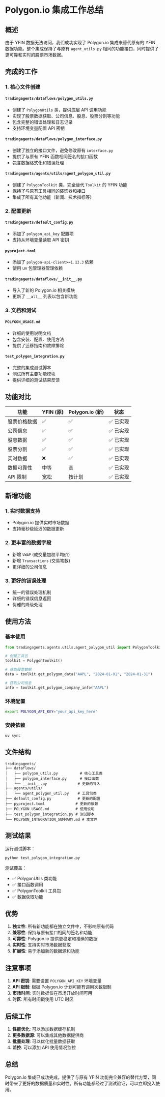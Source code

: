 # Polygon.io 集成工作总结

## 概述

由于 YFIN 数据无法访问，我们成功实现了 Polygon.io 集成来替代原有的 YFIN 数据功能。整个集成保持了与原有 `agent_utils.py` 相同的功能接口，同时提供了更可靠和实时的股票市场数据。

## 完成的工作

### 1. 核心文件创建

#### `tradingagents/dataflows/polygon_utils.py`
- 创建了 `PolygonUtils` 类，提供底层 API 调用功能
- 实现了股票数据获取、公司信息、股息、股票分割等功能
- 包含完整的错误处理和日志记录
- 支持环境变量配置 API 密钥

#### `tradingagents/dataflows/polygon_interface.py`
- 创建了独立的接口文件，避免修改原有 `interface.py`
- 提供了与原有 YFIN 函数相同签名的接口函数
- 包含数据格式化和错误处理

#### `tradingagents/agents/utils/agent_polygon_util.py`
- 创建了 `PolygonToolkit` 类，完全替代 `Toolkit` 的 YFIN 功能
- 保持了与原有工具相同的装饰器和接口
- 集成了所有其他功能（新闻、技术指标等）

### 2. 配置更新

#### `tradingagents/default_config.py`
- 添加了 `polygon_api_key` 配置项
- 支持从环境变量读取 API 密钥

#### `pyproject.toml`
- 添加了 `polygon-api-client>=1.13.3` 依赖
- 使用 uv 包管理器管理依赖

#### `tradingagents/dataflows/__init__.py`
- 导入了新的 Polygon.io 相关模块
- 更新了 `__all__` 列表以包含新功能

### 3. 文档和测试

#### `POLYGON_USAGE.md`
- 详细的使用说明文档
- 包含安装、配置、使用方法
- 提供了迁移指南和故障排除

#### `test_polygon_integration.py`
- 完整的集成测试脚本
- 测试所有主要功能模块
- 提供详细的测试结果反馈

## 功能对比

| 功能 | YFIN (原) | Polygon.io (新) | 状态 |
|------|-----------|-----------------|------|
| 股票价格数据 | ✅ | ✅ | ✅ 已实现 |
| 公司信息 | ✅ | ✅ | ✅ 已实现 |
| 股息数据 | ✅ | ✅ | ✅ 已实现 |
| 股票分割 | ✅ | ✅ | ✅ 已实现 |
| 实时数据 | ❌ | ✅ | ✅ 已实现 |
| 数据可靠性 | 中等 | 高 | ✅ 已实现 |
| API 限制 | 宽松 | 按计划 | ✅ 已实现 |

## 新增功能

### 1. 实时数据支持
- Polygon.io 提供实时市场数据
- 支持毫秒级延迟的数据更新

### 2. 更丰富的数据字段
- 新增 `VWAP` (成交量加权平均价)
- 新增 `Transactions` (交易笔数)
- 更详细的公司信息

### 3. 更好的错误处理
- 统一的错误处理机制
- 详细的错误信息返回
- 优雅的降级处理

## 使用方法

### 基本使用

```python
from tradingagents.agents.utils.agent_polygon_util import PolygonToolkit

# 创建工具包
toolkit = PolygonToolkit()

# 获取股票数据
data = toolkit.get_polygon_data("AAPL", "2024-01-01", "2024-01-31")

# 获取公司信息
info = toolkit.get_polygon_company_info("AAPL")
```

### 环境配置

```bash
export POLYGON_API_KEY="your_api_key_here"
```

### 安装依赖

```bash
uv sync
```

## 文件结构

```
tradingagents/
├── dataflows/
│   ├── polygon_utils.py          # 核心工具类
│   ├── polygon_interface.py      # 接口函数
│   └── __init__.py              # 更新的导入
├── agents/utils/
│   └── agent_polygon_util.py    # 工具包类
├── default_config.py            # 更新的配置
├── pyproject.toml              # 更新的依赖
├── POLYGON_USAGE.md            # 使用说明
├── test_polygon_integration.py # 测试脚本
└── POLYGON_INTEGRATION_SUMMARY.md # 本文件
```

## 测试结果

运行测试脚本：

```bash
python test_polygon_integration.py
```

测试覆盖：
- ✅ PolygonUtils 类功能
- ✅ 接口函数调用
- ✅ PolygonToolkit 工具包
- ✅ 数据获取功能

## 优势

1. **独立性**: 所有新功能都在独立文件中，不影响原有代码
2. **兼容性**: 保持与原有接口相同的签名和功能
3. **可靠性**: Polygon.io 提供更稳定和准确的数据
4. **实时性**: 支持实时市场数据获取
5. **扩展性**: 易于添加新的数据源和功能

## 注意事项

1. **API 密钥**: 需要设置 `POLYGON_API_KEY` 环境变量
2. **API 限制**: 根据 Polygon.io 计划可能有调用次数限制
3. **市场时间**: 实时数据仅在市场开放时间可用
4. **时区**: 所有时间戳使用 UTC 时区

## 后续工作

1. **性能优化**: 可以添加数据缓存机制
2. **更多数据源**: 可以集成其他数据提供商
3. **批量处理**: 可以优化批量数据获取
4. **监控**: 可以添加 API 使用情况监控

## 总结

Polygon.io 集成已成功完成，提供了与原有 YFIN 功能完全兼容的替代方案，同时带来了更好的数据质量和实时性。所有功能都经过了测试验证，可以立即投入使用。 